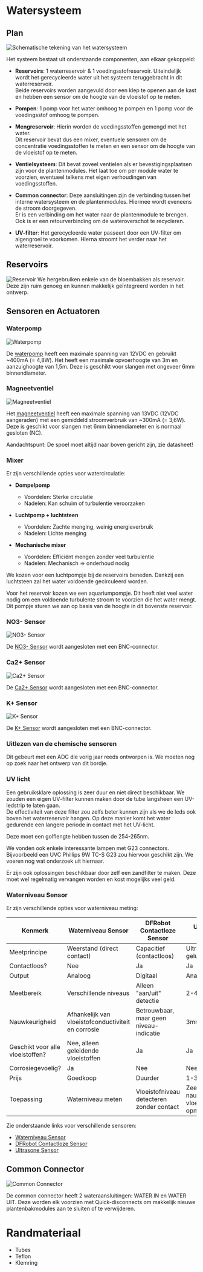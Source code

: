 # Watersysteem
## Plan
![Schematische tekening van het watersysteem](./assets/Schema_Watersysteem.png)

Het systeem bestaat uit onderstaande componenten, aan elkaar gekoppeld:

- **Reservoirs**:
1 waterreservoir & 1 voedingsstofreservoir. Uiteindelijk wordt het gerecycleerde water uit het systeem teruggebracht in dit waterreservoir.  
Beide reservoirs worden aangevuld door een klep te openen aan de kast en hebben een sensor om de hoogte van de vloeistof op te meten.

- **Pompen**:
1 pomp voor het water omhoog te pompen en 1 pomp voor de voedingsstof omhoog te pompen.

- **Mengreservoir**:
Hierin worden de voedingsstoffen gemengd met het water.  
Dit reservoir bevat dus een mixer, eventuele sensoren om de concentratie voedingsstoffen te meten en een sensor om de hoogte van de vloeistof op te meten.

- **Ventielsysteem**:
Dit bevat zoveel ventielen als er bevestigingsplaatsen zijn voor de plantenmodules. Het laat toe om per module water te voorzien, eventueel telkens met eigen verhoudingen van voedingsstoffen.

- **Common connector**:
Deze aansluitingen zijn de verbinding tussen het interne watersysteem en de plantenmodules. Hiermee wordt eveneens de stroom doorgegeven.  
Er is een verbinding om het water naar de plantenmodule te brengen. Ook is er een retourverbinding om de wateroverschot te recycleren.

- **UV-filter**:
Het gerecycleerde water passeert door een UV-filter om algengroei te voorkomen. Hierna stroomt het verder naar het waterreservoir.

## Reservoirs
![Reservoir](./assets/reservoir.JPEG)
We hergebruiken enkele van de bloembakken als reservoir. Deze zijn ruim genoeg en kunnen makkelijk geïntegreerd worden in het ontwerp.

## Sensoren en Actuatoren

### Waterpomp

![Waterpomp](./assets/Waterpomp.jpg)

De [waterpomp](https://www.tinytronics.nl/nl/mechanica-en-actuatoren/motoren/pompen/waterpomp-12v) heeft een maximale spanning van 12VDC en gebruikt ~400mA (= 4,8W). Het heeft een maximale opvoerhoogte van 3m en aanzuighoogte van 1,5m. Deze is geschikt voor slangen met ongeveer 6mm binnendiameter.

### Magneetventiel

![Magneetventiel](./assets/Magneetventiel.jpg)

Het [magneetventiel](https://www.tinytronics.nl/nl/mechanica-en-actuatoren/solenoids/magneetventielen/magneetventiel-normaal-gesloten-12v-dc-nylon-6mm) heeft een maximale spanning van 13VDC (12VDC aangeraden) met een gemiddeld stroomverbruik van ~300mA (= 3,6W). Deze is geschikt voor slangen met 6mm binnendiameter en is normaal gesloten (NC).

Aandachtspunt: De spoel moet altijd naar boven gericht zijn, zie datasheet!

### Mixer

Er zijn verschillende opties voor watercirculatie:

- **Dompelpomp**  
  - Voordelen: Sterke circulatie  
  - Nadelen: Kan schuim of turbulentie veroorzaken  

- **Luchtpomp + luchtsteen**  
  - Voordelen: Zachte menging, weinig energieverbruik  
  - Nadelen: Lichte menging  

- **Mechanische mixer**  
  - Voordelen: Efficiënt mengen zonder veel turbulentie  
  - Nadelen: Mechanisch => onderhoud nodig  

We kozen voor een luchtpompje bij de reservoirs beneden. Dankzij een luchtsteen zal het water voldoende gecirculeerd worden.

Voor het reservoir kozen we een aquariumpompje. Dit heeft niet veel water nodig om een voldoende turbulente stroom te voorzien die het water mengt. Dit pompje sturen we aan op basis van de hoogte in dit bovenste reservoir.

### NO3- Sensor

![NO3- Sensor](./assets/Voedingsstofsensor.png)

De [NO3- Sensor](http://www.measureteq.com/electrode-and-sensor/ion-selective-electrode/ise-2922-no3-nitrate-ion-selective-electrode.html) wordt aangesloten met een BNC-connector.

### Ca2+ Sensor

![Ca2+ Sensor](./assets/Voedingsstofsensor.png)

De [Ca2+ Sensor](http://www.measureteq.com/electrode-and-sensor/ion-selective-electrode/ise-2923-calcium-ion-selective-electrode-ise.html) wordt aangesloten met een BNC-connector.

### K+ Sensor

![K+ Sensor](./assets/Voedingsstofsensor.png)

De [K+ Sensor](http://www.measureteq.com/electrode-and-sensor/ion-selective-electrode/ise-2920-potassium-ion-selective-electrode.html) wordt aangesloten met een BNC-connector.

### Uitlezen van de chemische sensoren
Dit gebeurt met een ADC die vorig jaar reeds ontworpen is. We moeten nog op zoek naar het ontwerp van dit bordje.

### UV licht

Een gebruiksklare oplossing is zeer duur en niet direct beschikbaar. We zouden een eigen UV-filter kunnen maken door de tube langsheen een UV-ledstrip te laten gaan.  
De effectiviteit van deze filter zou zelfs beter kunnen zijn als we de leds ook boven het waterreservoir hangen. Op deze manier komt het water gedurende een langere periode in contact met het UV-licht.   

Deze moet een golflengte hebben tussen de 254-265nm.

We vonden ook enkele interessante lampen met G23 connectors. Bijvoorbeeld een UVC Phillips 9W TC-S G23 zou hiervoor geschikt zijn. We voeren nog wat onderzoek uit hiernaar.

Er zijn ook oplossingen beschikbaar door zelf een zandfilter te maken. Deze moet wel regelmatig vervangen worden en kost mogelijks veel geld.


### Waterniveau Sensor

Er zijn verschillende opties voor waterniveau meting:

| Kenmerk | Waterniveau Sensor | DFRobot Contactloze Sensor | Ultrasone Sensor |
|---------|--------------------|--------------------------|-----------------|
| Meetprincipe | Weerstand (direct contact) | Capacitief (contactloos) | Ultrasoon geluid |
| Contactloos? | Nee | Ja | Ja |
| Output | Analoog | Digitaal | Analoog |
| Meetbereik | Verschillende niveaus | Alleen "aan/uit" detectie | 2-450 cm |
| Nauwkeurigheid | Afhankelijk van vloeistofconductiviteit en corrosie | Betrouwbaar, maar geen niveau-indicatie | 3mm |
| Geschikt voor alle vloeistoffen? | Nee, alleen geleidende vloeistoffen | Ja | Ja |
| Corrosiegevoelig? | Ja | Nee | Nee |
| Prijs | Goedkoop | Duurder | 1-3 euro |
| Toepassing | Waterniveau meten | Vloeistofniveau detecteren zonder contact | Zeer nauwkeurig vloeistofniveau opmeten |

Zie onderstaande links voor verschillende sensoren:
- [Waterniveau Sensor](https://www.tinytronics.nl/nl/sensoren/vloeistof/waterniveau-sensor)
- [DFRobot Contactloze Sensor](https://www.tinytronics.nl/nl/sensoren/vloeistof/dfrobot-gravity-contactloze-vloeistofniveau-schakelaar-sensor)
- [Ultrasone Sensor](https://www.tinytronics.nl/en/sensors/distance/ultrasonic-sensor-hc-sr04)

## Common Connector

![Common Connector](./assets/Common_connector.png)

De common connector heeft 2 wateraansluitingen: WATER IN en WATER UIT. Deze worden elk voorzien met Quick-disconnects om makkelijk nieuwe plantenbakmodules aan te sluiten of te verwijderen.

# Randmateriaal

- Tubes
- Teflon
- Klemring
